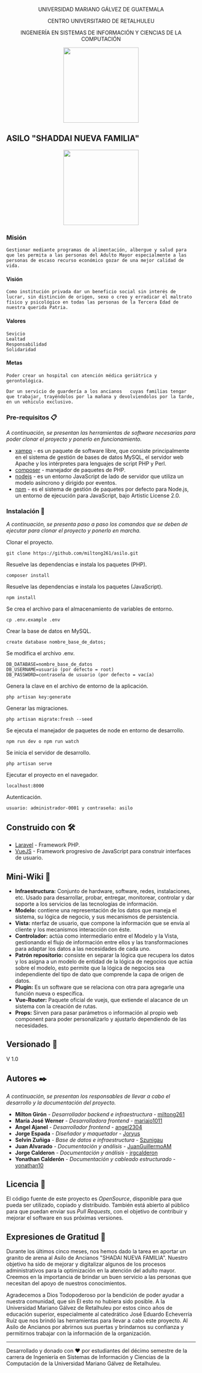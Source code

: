<p align="center">UNIVERSIDAD MARIANO GÁLVEZ DE GUATEMALA</p>
<p align="center">CENTRO UNIVERSITARIO DE RETALHULEU</p>
<p align="center">INGENIERÍA EN SISTEMAS DE INFORMACIÓN Y CIENCIAS DE LA COMPUTACIÓN</p>

<p align="center"><img src="https://i.pinimg.com/originals/34/22/90/3422900cb9e9bd4ce803847129eb6c9f.jpg" width="200"></p>

## ASILO "SHADDAI NUEVA FAMILIA"
<p align="center"><img src="https://ministerioshadainf.org/wp-content/uploads/2019/06/cropped-Logo_Fix.jpg" width="200"></p>

### Misión
    Gestionar mediante programas de alimentación, albergue y salud para que les permita a las personas del Adulto Mayor especialmente a las personas de escaso recurso económico gozar de una mejor calidad de vida. 

#### Visión
    Como institución privada dar un beneficio social sin interés de lucrar, sin distinción de origen, sexo o creo y erradicar el maltrato físico y psicológico en todas las personas de la Tercera Edad de nuestra querida Patria.

#### Valores
    Sevicio
    Lealtad
    Responsabilidad
    Solidaridad

#### Metas
    Poder crear un hospital con atención médica geriátrica y gerontológica.
    
    Dar un servicio de guardería a los ancianos   cuyas familias tengar que trabajar, trayéndolos por la mañana y devolviendolos por la tarde, en un vehiculo exclusivo. 

### Pre-requisitos 📋

_A continuación, se presentan las herramientas de software necesarias para poder clonar el proyecto y ponerlo en funcionamiento._

* [xampp](https://www.apachefriends.org/es/index.html) - es un paquete de software libre, que consiste principalmente en el sistema de gestión de bases de datos MySQL, el servidor web Apache y los intérpretes para lenguajes de script PHP y Perl.
* [composer](https://getcomposer.org/) - manejador de paquetes de PHP.
* [nodejs](https://nodejs.org/es/) - es un entorno JavaScript de lado de servidor que utiliza un modelo asíncrono y dirigido por eventos.
* [npm](https://www.npmjs.com/get-npm) - es el sistema de gestión de paquetes por defecto para Node.js, un entorno de ejecución para JavaScript, bajo Artistic License 2.0.

### Instalación 🚀

_A continuación, se presenta paso a paso los comandos que se deben de ejecutar para clonar el proyecto y ponerlo en marcha._

Clonar el proyecto.
```
git clone https://github.com/miltong261/asilo.git
```
Resuelve las dependencias e instala los paquetes (PHP).
```
composer install 
```
Resuelve las dependencias e instala los paquetes (JavaScript).
```
npm install 
```
Se crea el archivo para el almacenamiento de variables de entorno. 
```
cp .env.example .env 
```
Crear la base de datos en MySQL.
```
create database nombre_base_de_datos; 
```
Se modifica el archivo .env. 
```
DB_DATABASE=nombre_base_de_datos
DB_USERNAME=usuario (por defecto = root)
DB_PASSWORD=contraseña de usuario (por defecto = vacía)  
```
Genera la clave en el archivo de entorno de la aplicación.
```
php artisan key:generate
```
Generar las migraciones.
```
php artisan migrate:fresh --seed
```
Se ejecuta el manejador de paquetes de node en entorno de desarrollo.
```
npm run dev o npm run watch
```
Se inicia el servidor de desarrollo.
```
php artisan serve
```
Ejecutar el proyecto en el navegador.
```
localhost:8000
```
Autenticación.
```
usuario: administrador-0001 y contraseña: asilo
```

## Construido con 🛠️

* [Laravel](https://laravel.com/) - Framework PHP.
* [VueJS](https://vuejs.org/) - Framework progresivo de JavaScript para construir interfaces de usuario. 

## Mini-Wiki 📖
 
* **Infraestructura:** Conjunto de hardware, software, redes, instalaciones, etc. Usado para desarrollar, probar, entregar, monitorear, controlar y dar soporte a los servicios de las tecnologías de información.
* **Modelo:** contiene una representación de los datos que maneja el sistema, su lógica de negocio, y sus mecanismos de persistencia.
* **Vista:** nterfaz de usuario, que compone la información que se envía al cliente y los mecanismos interacción con éste.
* **Controlador:** actúa como intermediario entre el Modelo y la Vista, gestionando el flujo de información entre ellos y las transformaciones para adaptar los datos a las necesidades de cada uno.
* **Patrón repositorio:** consiste en separar la lógica que recupera los datos y los asigna a un modelo de entidad de la lógica de negocios que actúa sobre el modelo, esto permite que la lógica de negocios sea independiente del tipo de dato que comprende la capa de origen de datos.
* **Plugin:** Es un software que se relaciona con otra para agregarle una función nueva o específica.
* **Vue-Router:** Paquete oficial de vuejs, que extiende el alacance de un sistema con la creación de rutas. 
* **Props:** Sirven para pasar parámetros o información al propio web component para poder personalizarlo y ajustarlo dependiendo de las necesidades.

## Versionado 📌

V 1.0

## Autores ✒️

_A continuación, se presentan los responsables de llevar a cabo el desarrollo y la documentación del proyecto._

* **Milton Girón** - *Desarrollador backend e infraestructura* - [miltong261](https://github.com/miltong261)
* **María José Werner** - *Desarrolladora frontend* - [mariajo1011](https://github.com/mariajo1011)
* **Angel Ajanel** - *Desarrollador frontend* - [angel2304](https://github.com/angel2304)
* **Jorge Espada** - *Diseñador y maquetador* - [Joryus](https://github.com/Joryus)
* **Selvin Zuñiga** - *Base de datos e infraestructura* - [Szunigau](https://github.com/Szunigau)
* **Juan Alvarado** - *Documentación y análisis* - [JuanGuillermoAM](https://github.com/JuanGuillermoAM)
* **Jorge Calderon** - *Documentación y análisis* - [jrgcalderon](https://github.com/Jrgcalderon)
* **Yonathan Calderón** - *Documentación y cableado estructurado* - [yonathan10](https://github.com/yonathan10)


## Licencia 📄

El código fuente de este proyecto es *OpenSource*, disponible para que pueda ser utilizado, copiado y distribuido. También está abierto al público para que puedan enviar sus *Pull Requests*, con el objetivo de contribuir y mejorar el software en sus próximas versiones.

## Expresiones de Gratitud 🎁

Durante los últimos cinco meses, nos hemos dado la tarea en aportar un granito de arena al Asilo de Ancianos "SHADAI NUEVA FAMILIA". Nuestro objetivo ha sido de mejorar y digitalizar algunos de los procesos administrativos para la optimización en la atención del adulto mayor. Creemos en la importancia de brindar un buen servicio a las personas que  necesitan del apoyo de nuestros conocimientos.

Agradecemos a Dios Todopoderoso por la bendición de poder ayudar a nuestra comunidad, que sin Él esto no hubiera sido posible. A la Universidad Mariano Gálvez de Retalhuleu por estos cinco años de educación superior, especialmente al catedrático José Eduardo Echeverría Ruíz que nos brindó las herramientas para llevar a cabo este proyecto. Al Asilo de Ancianos por abrirnos sus puertas y brindarnos su confianza y permitirnos trabajar con la información de la organización.

---
Desarrollado y donado con ❤️ por estudiantes del décimo semestre de la carrera de Ingeniería en Sistemas de Información y Ciencias de la Computación de la Universidad Mariano Gálvez de Retalhuleu. 
